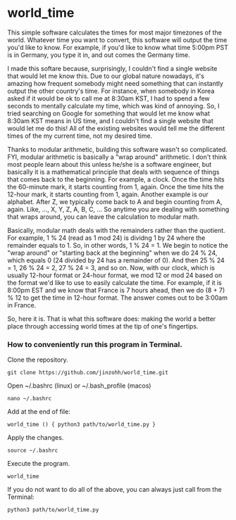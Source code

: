 # world_time

This simple software calculates the times for most major timezones of the world. Whatever time you want to convert, this software will output the time you'd like to know.
For example, if you'd like to know what time 5:00pm PST is in Germany, you type it in, and out comes the Germany time.

I made this softare because, surprisingly, I couldn't find a single website that would let me know this. Due to our global nature nowadays, it's amazing how frequent somebody might need something that can instantly output the other country's time. For instance, when somebody in Korea asked if it would be ok to call me at 8:30am KST, I had to spend a few seconds to mentally calculate my time, which was kind of annoying. So, I tried searching on Google for something that would let me know what 8:30am KST means in US time, and I couldn't find a single website that would let me do this! All of the existing websites would tell me the different times of the my current time, not my desired time.

Thanks to modular arithmetic, building this software wasn't so complicated.
FYI, modular arithmetic is basically a "wrap around" arithmetic. I don't think most people learn about this unless he/she is a software engineer, but basically it is a mathematical principle that deals with sequence of things that comes back to the beginning. For example, a clock. Once the time hits the 60-minute mark, it starts counting from 1, again. Once the time hits the 12-hour mark, it starts counting from 1, again. Another example is our alphabet. After Z, we typically come back to A and begin counting from A, again. Like, ..., X, Y, Z, A, B, C, ... So anytime you are dealing with something that wraps around, you can leave the calculation to modular math.

Basically, modular math deals with the remainders rather than the quotient. For example, 1 % 24 (read as 1 mod 24) is dividng 1 by 24 where the remainder equals to 1. So, in other words, 1 % 24 = 1.
We begin to notice the "wrap around" or "starting back at the beginning" when we do 24 % 24, which equals 0 (24 divided by 24 has a remainder of 0). And then 25 % 24 = 1, 26 % 24 = 2, 27 % 24 = 3, and so on. Now, with our clock, which is usually 12-hour format or 24-hour format, we mod 12 or mod 24 based on the format we'd like to use to easily calculate the time. For example, if it is 8:00pm EST and we know that France is 7 hours ahead, then we do (8 + 7) % 12 to get the time in 12-hour format. The answer comes out to be 3:00am in France.

So, here it is. That is what this software does: making the world a better place through accessing world times at the tip of one's fingertips.

### How to conveniently run this program in Terminal.

Clone the repository.
```
git clone https://github.com/jinzohh/world_time.git
```

Open ~/.bashrc (linux) or ~/.bash_profile (macos)
```
nano ~/.bashrc
```

Add at the end of file:
```
world_time () { python3 path/to/world_time.py }
```

Apply the changes.
```
source ~/.bashrc
```

Execute the program.
```
world_time
```

If you do not want to do all of the above, you can always just call from the Terminal:
```
python3 path/to/world_time.py
```
